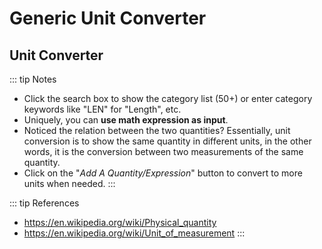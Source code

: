 <script setup>
  import CalcPicker from '../components/calc-picker.vue'

  const faceAreaData = [
    { id: 2, title: 'Length', calcUrl: 'c-20220728.011900184-e3d-03b481-5369c6' },
    { id: 3, title: 'Mass', calcUrl: 'c-20220728.011324260-e3d-01d402-589921' },
    { id: 4, title: 'Time', calcUrl: 'c-20220728.043836382-e3d-0ee42b-54da50' },
    { id: 5, title: 'Electric Current', calcUrl: 'c-20220728.043950699-e3d-07a411-5318aa' },

    { id: 6, title: 'Temperature', calcUrl: 'c-20220728.044049173-e3d-0bb411-525ab6' },
    { id: 7, title: 'Amount of Substance', calcUrl: 'c-20220728.044200572-e3d-0b043a-5798e5' },
    { id: 8, title: 'Luminous Intensity', calcUrl: 'c-20220728.044349598-e3d-06f400-55eb36' },
    { id: 9, title: 'Acceleration', calcUrl: 'c-20220728.044458560-e3d-0934e5-5339a5' },
    { id: 10, title: 'Velocity (Angular)', calcUrl: 'c-20220728.044621337-e3d-0b6454-566b75' },

    { id: 11, title: 'Acceleration (Angular)', calcUrl: 'c-20220728.045209677-e3d-0f14bd-5c2a71' },
    { id: 12, title: 'Illuminance', calcUrl: 'c-20220728.045216215-e3d-07d403-522b8f' },
    { id: 13, title: 'Frequency', calcUrl: 'c-20220728.045222683-e3d-09d47f-59c8cb' },
    { id: 14, title: 'Area', calcUrl: 'c-20220728.045231781-e3d-0f448c-5cca7d' },
    { id: 15, title: 'Volume', calcUrl: 'c-20220728.045241604-e3d-0884e9-539b5c' },
    
    { id: 16, title: 'Polar Moment of Inertia', calcUrl: 'c-20220728.045247859-e3d-08f42b-59da9c' },
    { id: 17, title: 'Force', calcUrl: 'c-20220728.045254645-e3d-09a4d4-580a74' },
    { id: 18, title: 'Angle', calcUrl: 'c-20220728.045259316-e3d-013412-596bdb' },
    { id: 19, title: 'Solid Angle', calcUrl: 'c-20220728.045304527-e3d-0b4458-5989ef' },
    { id: 20, title: 'Density', calcUrl: 'c-20220728.045310661-e3d-0cc425-5a2a84' },

    { id: 21, title: 'Energy', calcUrl: 'c-20220728.045319253-e3d-0634fe-5ed8f0' },
    { id: 22, title: 'Power', calcUrl: 'c-20220728.045323402-e3d-00d498-5ea8b6' },
    { id: 23, title: 'Torque / Moment of Force', calcUrl: 'c-20220728.045328371-e3d-0b1442-564a87' },
    { id: 24, title: 'Pressure/Stress', calcUrl: 'c-20220728.045333851-e3d-095457-52aae4' },    
    { id: 25, title: 'Uniformly Distributed (Uniform Line) Load', calcUrl: 'c-20220728.045338453-e3d-0d8497-5159c8' },
    
    { id: 26, title: 'Flow Rate (Volume)', calcUrl: 'c-20220728.045342731-e3d-04a4b7-537bd3' },
    { id: 27, title: 'Flow Rate (Mass)', calcUrl: 'c-20220728.045347383-e3d-08847e-576bd2' },
    { id: 28, title: 'Speed / Velocity (Linear)', calcUrl: 'c-20220728.045351733-e3d-0364fd-5ddb99' },
    { id: 29, title: 'Fuel Heat Value (Mass)', calcUrl: 'c-20220728.045357273-e3d-08c433-577a68' },
    { id: 30, title: 'Fuel Heat Value (Volume)', calcUrl: 'c-20220728.045406089-e3d-0d544d-529bf7' },
    
    { id: 31, title: 'Mass Heat Capacity', calcUrl: 'c-20220728.045412686-e3d-001440-5ffabb' },
    { id: 32, title: 'Viscosity - Absolute/Dynamic(μ)', calcUrl: 'c-20220728.045417101-e3d-0f540b-5a2b06' },
    { id: 33, title: 'Viscosity - Kinematic', calcUrl: 'c-20220728.045423989-e3d-00b463-502b2c' },
    { id: 34, title: 'Linear Thermal Expansion Coefficient', calcUrl: 'c-20220728.045428927-e3d-0a6443-535846' },
    { id: 35, title: 'Electrical Charge', calcUrl: 'c-20220728.045433229-e3d-0e043a-55d8a9' },
    
    { id: 36, title: 'Electrical Potential Difference (Voltage)', calcUrl: 'c-20220728.045438039-e3d-0934fb-5cf897' },
    { id: 37, title: 'Electrical Resistance(Impedance)', calcUrl: 'c-20220728.045442767-e3d-06346a-5f490d' },
    { id: 38, title: 'Electrical Capacitance', calcUrl: 'c-20220728.045447030-e3d-068475-5559e7' },
    { id: 39, title: 'Electrical Inductance', calcUrl: 'c-20220728.045452825-e3d-05140e-5bc85e' },
    { id: 40, title: 'Electrical Conductance', calcUrl: 'c-20220728.045459003-e3d-09b4c9-5c781c' },
    
    { id: 41, title: 'Magnetic Flux', calcUrl: 'c-20220728.045956511-e3d-0f34f8-565ab5' },
    { id: 42, title: 'Luminous Flux', calcUrl: 'c-20220728.050003221-e3d-0b94ad-57788e' },
    { id: 43, title: 'Magnetic Flux Density', calcUrl: 'c-20220728.050007133-e3d-00f4c0-57386c' },
    { id: 44, title: 'Katalytic Activity', calcUrl: 'c-20220728.050012599-e3d-00c446-5f5856' },
    { id: 45, title: 'Radioactivity', calcUrl: 'c-20220728.050017187-e3d-0164c6-57292b' },
    
    { id: 46, title: 'Absorbed Dose of Ionizing Radiation', calcUrl: 'c-20220728.050021835-e3d-094461-56683d' },
    { id: 47, title: 'Equivalent Dose of Ionizing Radiation', calcUrl: 'c-20220728.050025688-e3d-0ba449-53babe' },
    { id: 48, title: 'Volumetric Displacement', calcUrl: 'c-20220728.050029588-e3d-027421-5d99ca' },
    { id: 49, title: 'Fuel Economy', calcUrl: 'c-20220728.050034576-e3d-0bf4e4-5d28c2' },
    { id: 50, title: 'Fuel Consumption', calcUrl: 'c-20220728.050040935-e3d-087476-5a6b20' },
    
    { id: 51, title: 'New Energy Economy (MPGe)', calcUrl: 'c-20220728.050044907-e3d-0f3425-5b093b' },
    { id: 52, title: 'New Energy Consumption', calcUrl: 'c-20220728.050050081-e3d-07d4b1-5f9a67' },
    { id: 53, title: 'Baud Rate', calcUrl: 'c-20220808.224913474-e3d-0e549b-5e5b30' },
    { id: 54, title: 'Impulse / Momentum', calcUrl: 'c-20220929.051001046-e3d-0064a9-5a2ac8' },
    
    
  ];

</script>

# Generic Unit Converter

## Unit Converter
<CalcPicker :calcsData="faceAreaData" :iframeHeight="450"></CalcPicker>

::: tip Notes
- Click the search box to show the category list (50+) or enter category keywords like "LEN" for "Length", etc.
- Uniquely, you can **use math expression as input**.
- Noticed the relation between the two quantities? Essentially, unit conversion is to show the same quantity in different units, in the other words, it is the conversion between two measurements of the same quantity.
- Click on the "*Add A Quantity/Expression*" button to convert to more units when needed.
:::

::: tip References
- https://en.wikipedia.org/wiki/Physical_quantity
- https://en.wikipedia.org/wiki/Unit_of_measurement
:::